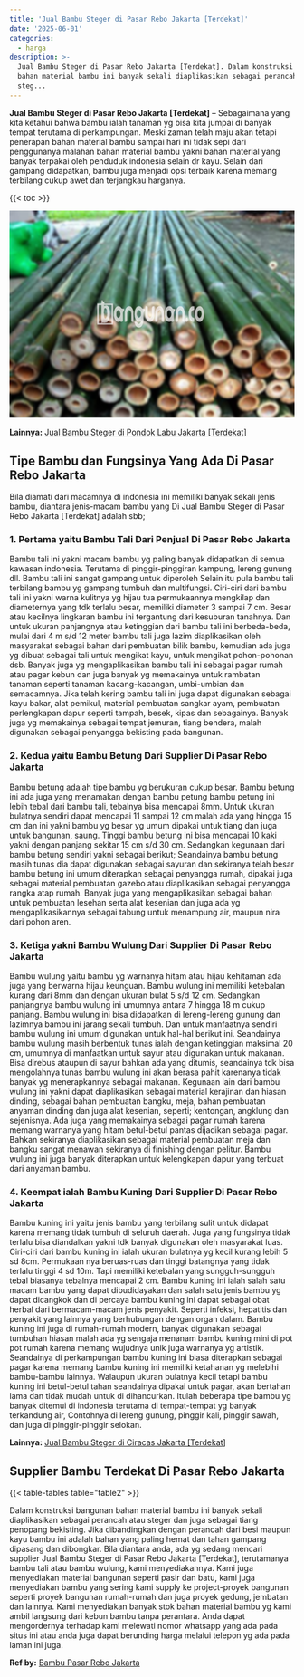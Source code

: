 ```yaml
---
title: 'Jual Bambu Steger di Pasar Rebo Jakarta [Terdekat]'
date: '2025-06-01'
categories:
  - harga
description: >-
  Jual Bambu Steger di Pasar Rebo Jakarta [Terdekat]. Dalam konstruksi bangunan
  bahan material bambu ini banyak sekali diaplikasikan sebagai perancah atau
  steg...
---
```


**Jual Bambu Steger di Pasar Rebo Jakarta \[Terdekat\]** – Sebagaimana yang kita ketahui bahwa bambu ialah tanaman yg bisa kita jumpai di banyak tempat terutama di perkampungan. Meski zaman telah maju akan tetapi penerapan bahan material bambu sampai hari ini tidak sepi dari penggunanya malahan bahan material bambu yakni bahan material yang banyak terpakai oleh penduduk indonesia selain dr kayu. Selain dari gampang didapatkan, bambu juga menjadi opsi terbaik karena memang terbilang cukup awet dan terjangkau harganya.

{{< toc >}}

![Jual Bambu Steger di Pasar Rebo Jakarta [Terdekat]](/images/jual-bambu-tali-23.png)

**Lainnya:** [Jual Bambu Steger di Pondok Labu Jakarta \[Terdekat\]](https://bambu.bangunan.co/jual-bambu-steger-di-pondok-labu-jakarta-terdekat/)

## Tipe Bambu dan Fungsinya Yang Ada Di Pasar Rebo Jakarta

Bila diamati dari macamnya di indonesia ini memiliki banyak sekali jenis bambu, diantara jenis-macam bambu yang Di Jual Bambu Steger di Pasar Rebo Jakarta \[Terdekat\] adalah sbb;

### 1\. Pertama yaitu Bambu Tali Dari Penjual Di Pasar Rebo Jakarta

Bambu tali ini yakni macam bambu yg paling banyak didapatkan di semua kawasan indonesia. Terutama di pinggir-pinggiran kampung, lereng gunung dll. Bambu tali ini sangat gampang untuk diperoleh Selain itu pula bambu tali terbilang bambu yg gampang tumbuh dan multifungsi. Ciri-ciri dari bambu tali ini yakni warna kulitnya yg hijau tua permukaannya mengkilap dan diameternya yang tdk terlalu besar, memiliki diameter 3 sampai 7 cm. Besar atau kecilnya lingkaran bambu ini tergantung dari kesuburan tanahnya. Dan untuk ukuran panjangnya atau ketinggian dari bambu tali ini berbeda-beda, mulai dari 4 m s/d 12 meter bambu tali juga lazim diaplikasikan oleh masyarakat sebagai bahan dari pembuatan bilik bambu, kemudian ada juga yg dibuat sebagai tali untuk mengikat kayu, untuk mengikat pohon-pohonan dsb. Banyak juga yg mengaplikasikan bambu tali ini sebagai pagar rumah atau pagar kebun dan juga banyak yg memakainya untuk rambatan tanaman seperti tanaman kacang-kacangan, umbi-umbian dan semacamnya. Jika telah kering bambu tali ini juga dapat digunakan sebagai kayu bakar, alat pemikul, material pembuatan sangkar ayam, pembuatan perlengkapan dapur seperti tampah, besek, kipas dan sebagainya. Banyak juga yg memakainya sebagai tempat jemuran, tiang bendera, malah digunakan sebagai penyangga bekisting pada bangunan.

### 2\. Kedua yaitu Bambu Betung Dari Supplier Di Pasar Rebo Jakarta

Bambu betung adalah tipe bambu yg berukuran cukup besar. Bambu betung ini ada juga yang menamakan dengan bambu petung bambu petung ini lebih tebal dari bambu tali, tebalnya bisa mencapai 8mm. Untuk ukuran bulatnya sendiri dapat mencapai 11 sampai 12 cm malah ada yang hingga 15 cm dan ini yakni bambu yg besar yg umum dipakai untuk tiang dan juga untuk bangunan, saung. Tinggi bambu betung ini bisa mencapai 10 kaki yakni dengan panjang sekitar 15 cm s/d 30 cm. Sedangkan kegunaan dari bambu betung sendiri yakni sebagai berikut; Seandainya bambu betung masih tunas dia dapat digunakan sebagai sayuran dan sekiranya telah besar bambu betung ini umum diterapkan sebagai penyangga rumah, dipakai juga sebagai material pembuatan gazebo atau diaplikasikan sebagai penyangga rangka atap rumah. Banyak juga yang mengaplikasikan sebagai bahan untuk pembuatan lesehan serta alat kesenian dan juga ada yg mengaplikasikannya sebagai tabung untuk menampung air, maupun nira dari pohon aren.

### 3\. Ketiga yakni Bambu Wulung Dari Supplier Di Pasar Rebo Jakarta

Bambu wulung yaitu bambu yg warnanya hitam atau hijau kehitaman ada juga yang berwarna hijau keunguan. Bambu wulung ini memiliki ketebalan kurang dari 8mm dan dengan ukuran bulat 5 s/d 12 cm. Sedangkan panjangnya bambu wulung ini umumnya antara 7 hingga 18 m cukup panjang. Bambu wulung ini bisa didapatkan di lereng-lereng gunung dan lazimnya bambu ini jarang sekali tumbuh. Dan untuk manfaatnya sendiri bambu wulung ini umum digunakan untuk hal-hal berikut ini. Seandainya bambu wulung masih berbentuk tunas ialah dengan ketinggian maksimal 20 cm, umumnya di manfaatkan untuk sayur atau digunakan untuk makanan. Bisa direbus ataupun di sayur bahkan ada yang ditumis, seandainya tdk bisa mengolahnya tunas bambu wulung ini akan berasa pahit karenanya tidak banyak yg menerapkannya sebagai makanan. Kegunaan lain dari bambu wulung ini yakni dapat diaplikasikan sebagai material kerajinan dan hiasan dinding, sebagai bahan pembuatan bangku, meja, bahan pembuatan anyaman dinding dan juga alat kesenian, seperti; kentongan, angklung dan sejenisnya. Ada juga yang memakainya sebagai pagar rumah karena memang warnanya yang hitam betul-betul pantas dijadikan sebagai pagar. Bahkan sekiranya diaplikasikan sebagai material pembuatan meja dan bangku sangat menawan sekiranya di finishing dengan pelitur. Bambu wulung ini juga banyak diterapkan untuk kelengkapan dapur yang terbuat dari anyaman bambu.

### 4\. Keempat ialah Bambu Kuning Dari Supplier Di Pasar Rebo Jakarta

Bambu kuning ini yaitu jenis bambu yang terbilang sulit untuk didapat karena memang tidak tumbuh di seluruh daerah. Juga yang fungsinya tidak terlalu bisa diandalkan yakni tdk banyak digunakan oleh masyarakat luas. Ciri-ciri dari bambu kuning ini ialah ukuran bulatnya yg kecil kurang lebih 5 sd 8cm. Permukaan nya beruas-ruas dan tinggi batangnya yang tidak terlalu tinggi 4 sd 10m. Tapi memiliki ketebalan yang sungguh-sungguh tebal biasanya tebalnya mencapai 2 cm. Bambu kuning ini ialah salah satu macam bambu yang dapat dibudidayakan dan salah satu jenis bambu yg dapat dicangkok dan di percaya bambu kuning ini dapat sebagai obat herbal dari bermacam-macam jenis penyakit. Seperti infeksi, hepatitis dan penyakit yang lainnya yang berhubungan dengan organ dalam. Bambu kuning ini juga di rumah-rumah modern, banyak digunakan sebagai tumbuhan hiasan malah ada yg sengaja menanam bambu kuning mini di pot pot rumah karena memang wujudnya unik juga warnanya yg artistik. Seandainya di perkampungan bambu kuning ini biasa diterapkan sebagai pagar karena memang bambu kuning ini memiliki ketahanan yg melebihi bambu-bambu lainnya. Walaupun ukuran bulatnya kecil tetapi bambu kuning ini betul-betul tahan seandainya dipakai untuk pagar, akan bertahan lama dan tidak mudah untuk di dihancurkan. Itulah beberapa tipe bambu yg banyak ditemui di indonesia terutama di tempat-tempat yg banyak terkandung air, Contohnya di lereng gunung, pinggir kali, pinggir sawah, dan juga di pinggir-pinggir selokan.

**Lainnya:** [Jual Bambu Steger di Ciracas Jakarta \[Terdekat\]](https://bambu.bangunan.co/jual-bambu-steger-di-ciracas-jakarta-terdekat/)

## Supplier Bambu Terdekat Di Pasar Rebo Jakarta

{{< table-tables table="table2" >}}

Dalam konstruksi bangunan bahan material bambu ini banyak sekali diaplikasikan sebagai perancah atau steger dan juga sebagai tiang penopang bekisting. Jika dibandingkan dengan perancah dari besi maupun kayu bambu ini adalah bahan yang paling hemat dan tahan gampang dipasang dan dibongkar. Bila diantara anda, ada yg sedang mencari supplier Jual Bambu Steger di Pasar Rebo Jakarta \[Terdekat\], terutamanya bambu tali atau bambu wulung, kami menyediakannya. Kami juga menyediakan material bangunan seperti pasir dan batu, kami juga menyediakan bambu yang sering kami supply ke project-proyek bangunan seperti proyek bangunan rumah-rumah dan juga proyek gedung, jembatan dan lainnya. Kami menyediakan banyak stok bahan material bambu yg kami ambil langsung dari kebun bambu tanpa perantara. Anda dapat mengordernya terhadap kami melewati nomor whatsapp yang ada pada situs ini atau anda juga dapat berunding harga melalui telepon yg ada pada laman ini juga.

**Ref by:** [Bambu Pasar Rebo Jakarta](https://id.wikipedia.org/wiki/Bambu)
